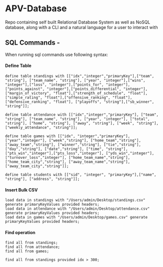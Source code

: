# APV-Database
Repo containing self built Relational Database System as well as NoSQL database, along with a CLI and a natural language for a user to interact with

## SQL Commands - 
When running sql commands use following syntax:

#### Define Table
  ```
  define table standings with [["idx","integer","primaryKey"],["team", "string"], ["team_name", "string"], ["year", "integer"],["wins", "integer"],["loss", "integer"],["points_for", "integer"],["points_against", "integer"],["points_differential", "integer"],["margin_of_victory", "float"],["strength_of_schedule", "float"],["simple_rating", "float"],["offensive_ranking", "float"],["defensive_ranking", "float"], ["playoffs", "string"],["sb_winner", "string"]];
  ```
  ```
  define table attendance with [["idx","integer","primaryKey"], ["team", "string"], ["team_name", "string"], ["year", "integer"], ["total", "string"], ["home", "string"], ["away", "string"], ["week", "string"], ["weekly_attendance", "string"]];
  ```
  ```
  define table games with [["idx", "integer","primaryKey"], ["year","integer"], ["week","string"], ["home_team","string"],["away_team","string"], ["winner","string"], ["tie","string"], ["day","string"], ["date","string"], ["time", "string"], ["pts_win","integer"],["pts_loss","integer"], ["yds_win","integer"], ["turnover_loss","integer"], ["home_team_name","string"],["home_team_city","string"], ["away_team_name","string"], ["away_team_city","string"]];
  ```
  ```
  define table students with [["sid", "integer", "primaryKey"],["name", "string"], ["address", "string"]];
  ```
#### Insert Bulk CSV
  ```
  load data in standings with "/Users/admin/Desktop/standings.csv" generate primaryKeyValues provided headers;
  load data in attendance with "/Users/admin/Desktop/attendance.csv" generate primaryKeyValues provided headers;
  load data in games with "/Users/admin/Desktop/games.csv" generate primaryKeyValues provided headers;
  ```
#### Find operation
  ```
  find all from standings;
  find all from attendance;
  find all from games;
  ```
  ```
  find all from standings provided idx > 300;
  ```

